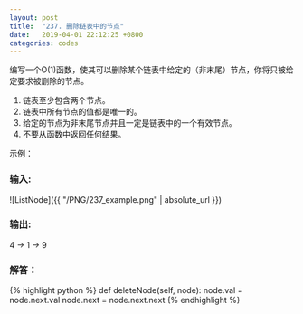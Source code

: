 ```yaml
---
layout: post
title:  "237. 删除链表中的节点"
date:   2019-04-01 22:12:25 +0800
categories: codes
---
```


编写一个O(1)函数，使其可以删除某个链表中给定的（非末尾）节点，你将只被给定要求被删除的节点。  
1. 链表至少包含两个节点。  
2. 链表中所有节点的值都是唯一的。  
3. 给定的节点为非末尾节点并且一定是链表中的一个有效节点。  
4. 不要从函数中返回任何结果。  

示例：  

### 输入:   
![ListNode]({{ "/PNG/237_example.png" | absolute_url }})


### 输出:  

4 -> 1 -> 9  


### 解答：  

{% highlight python %}
def deleteNode(self, node):
    node.val = node.next.val
    node.next = node.next.next
{% endhighlight %}
